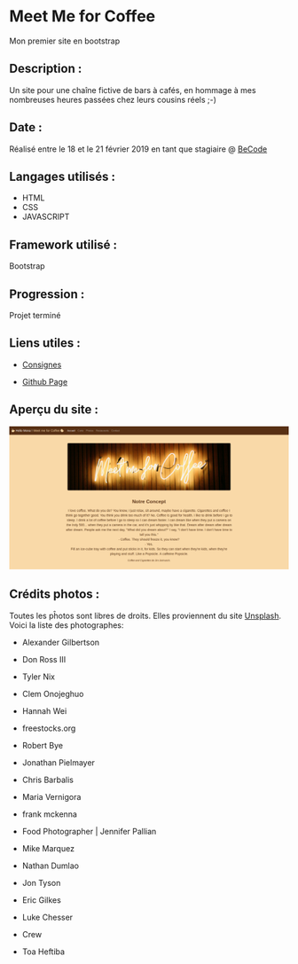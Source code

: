 # Meet Me for Coffee

Mon premier site en bootstrap

## Description :

Un site pour une chaîne fictive de bars à cafés, en hommage à mes nombreuses heures passées chez leurs cousins réels ;-)

## Date :

Réalisé entre le 18 et le 21 février 2019 en tant que stagiaire @ [BeCode](https://github.com/becodeorg)

## Langages utilisés :

+ HTML
+ CSS
+ JAVASCRIPT

## Framework utilisé :

Bootstrap

## Progression :

Projet terminé

## Liens utiles :

+ [Consignes](https://github.com/becodeorg/BXL-Johnson-3.9/tree/master/Projets/Restaurant_Bootstrap)

+ [Github Page](https://monamarchetti.github.io/bootstrap-resto-website/)

## Aperçu du site :

![Apercu du site](assets/img/capturemeetmeforcoffee.png)

## Crédits photos :

Toutes les pĥotos sont libres de droits. 
Elles proviennent du site [Unsplash](https://unsplash.com). 
Voici la liste des photographes:

+ Alexander Gilbertson

+ Don Ross III

+ Tyler Nix

+ Clem Onojeghuo

+ Hannah Wei

+ freestocks.org

+ Robert Bye

+ Jonathan Pielmayer

+ Chris Barbalis

+ Maria Vernigora

+ frank mckenna

+ Food Photographer | Jennifer Pallian

+ Mike Marquez

+ Nathan Dumlao

+ Jon Tyson

+ Eric Gilkes

+ Luke Chesser

+ Crew

+ Toa Heftiba


